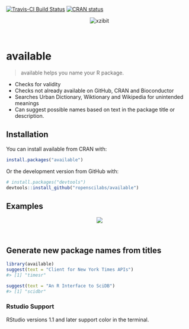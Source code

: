 
<!-- README.md is generated from README.Rmd. Please edit that file -->
[![Travis-CI Build Status](https://travis-ci.org/ropenscilabs/available.svg?branch=master)](https://travis-ci.org/ropenscilabs/available) [![CRAN status](http://www.r-pkg.org/badges/version/available)](https://cran.r-project.org/package=available)
<p align="center">
<img src="http://i.imgur.com/1KZn3Z5.jpg" alt="xzibit">
</p>
 

available
=========

> available helps you name your R package.

-   Checks for validity
-   Checks not already available on GitHub, CRAN and Bioconductor
-   Searches Urban Dictionary, Wiktionary and Wikipedia for unintended meanings
-   Can suggest possible names based on text in the package title or description.

Installation
------------

You can install available from CRAN with:

``` r
install.packages("available")
```

Or the development version from GitHub with:

``` r
# install.packages("devtools")
devtools::install_github("ropenscilabs/available")
```

Examples
--------

<p align="center">
<img src="http://i.imgur.com/tA1VdaH.png">
</p>
 

Generate new package names from titles
--------------------------------------

``` r
library(available)
suggest(text = "Client for New York Times APIs")
#> [1] "timesr"

suggest(text = "An R Interface to SciDB")
#> [1] "scidbr"
```

### Rstudio Support

RStudio versions 1.1 and later support color in the terminal.
